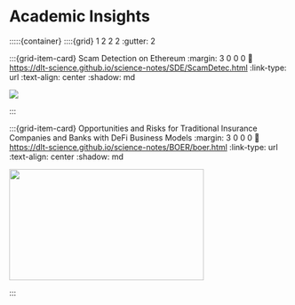 # Academic Insights

:::::{container}
::::{grid} 1 2 2 2
:gutter: 2

:::{grid-item-card} Scam Detection on Ethereum
:margin: 3 0 0 0
:link: https://dlt-science.github.io/science-notes/SDE/ScamDetec.html
:link-type: url
:text-align: center
:shadow: md

<img src= "https://media.licdn.com/dms/image/D4E12AQEZ0nWmNnsejA/article-cover_image-shrink_600_2000/0/1690551286433?e=1698883200&v=beta&t=Y5RiUXwPcwtJhptc9W9pLz7D6a7moPCTJfocifOhOZI">

:::

:::{grid-item-card} Opportunities and Risks for Traditional Insurance Companies and Banks with DeFi Business Models
:margin: 3 0 0 0
:link: https://dlt-science.github.io/science-notes/BOER/boer.html
:link-type: url
:text-align: center
:shadow: md

<!-- <img src= "https://encrypted-tbn0.gstatic.com/images?q=tbn:ANd9GcTAEXtNCAmC7fsCJOrWer49tNsEzWI_Cx9ffg&usqp=CAU"> -->

<img src= "https://images.cointelegraph.com/images/717_aHR0cHM6Ly9zMy5jb2ludGVsZWdyYXBoLmNvbS9zdG9yYWdlL3VwbG9hZHMvdmlldy82OThiOTliNDM0ZGRlYWM3MGEzYzQ5YTcxMGZjYTUzNS5qcGc=.jpg" width="350px" height="200px">

:::
